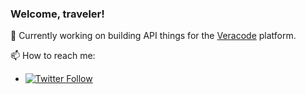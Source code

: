### Welcome, traveler!

🔭 Currently working on building API things for the [Veracode](https://veracode.com) platform.

📫 How to reach me:
* [![Twitter Follow](https://img.shields.io/twitter/follow/tojarrett.svg?style=social)](https://twitter.com/tojarrett) 
